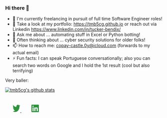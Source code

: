 ### Hi there 👋

- 🔭 I'm currently freelancing in pursuit of full time Software Engineer roles!
- 🌱 Take a look at my portfolio: https://tmb5cg.github.io or reach out via Linkedin https://www.linkedin.com/in/tucker-bendix/
- 💬 Ask me about ... automating stuff in Excel or Python botting!
- 🤔 Often thinking about ... cyber security solutions for older folks!
- 📫 How to reach me: copay-castle.0y@icloud.com (forwards to my actual email)
- ⚡ Fun facts: I can speak Portuguese conversationally; also you can search two words on Google and I hold the 1st result (cool but also terrifying)


<!--

https://github.com/Ileriayo/markdown-badges

Here are some ideas to get you started:

- 🔭 I’m currently working on ...
- 🌱 I’m currently learning ... 
- 👯 I’m looking to collaborate on ...
- 🤔 I’m looking for help with ...
- 💬 Ask me about ... Excel automation OR building Python botting!
- 📫 How to reach me: ...
- 😄 Pronouns: ...
- ⚡ Fun fact: ...
--> 

Very baller:

[![tmb5cg's github stats](https://github-readme-stats.vercel.app/api?username=tmb5cg&count_private=true&show_icons=true&title_color=fff&icon_color=79ff97&text_color=9f9f9f&bg_color=151515)](https://github.com/tmb5cg)

<div style="padding: 25px 0;">
    <a href="https://twitter.com/BendixTucker" style="padding: 24px;">
    <img src="https://github.com/tmb5cg/tmb5cg/blob/main/assets/twitter-green.png" alt="Follow me on twitter"  width="24" height="24">
    </a>
     <a href="https://www.linkedin.com/in/tucker-bendix/" style="padding: 8px; width: 24px; height: 24px;">
        <img src="https://github.com/tmb5cg/tmb5cg/blob/main/assets/linkedin-green.png" alt="Connect on Linkedin" width="24" height="24">
    </a>
</div>
